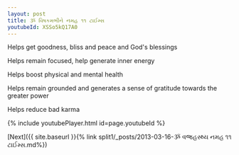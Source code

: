 ```yaml
---
layout: post
title: ૐ વિષકમભીને નમહ ૧૧ ટાઈમ્સ
youtubeId: XSSo5kQ17A0
---
```

 
 
Helps get goodness, bliss and peace and God's blessings
 
Helps remain focused, help generate inner energy 
 
Helps boost physical and mental health 
 
Helps remain grounded and generates a sense of gratitude towards the greater power 
 
Helps reduce bad karma
 
 
 
 


{% include youtubePlayer.html id=page.youtubeId %}
 
[Next]({{ site.baseurl }}{% link  split1/_posts/2013-03-16-ૐ વજ્રહસ્થ્ય નમહ ૧૧ ટાઈમ્સ.md%})
 
